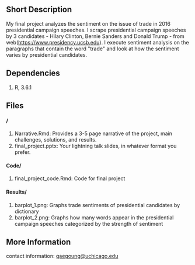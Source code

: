 ## Short Description

My final project analyzes the sentiment on the issue of trade in 2016 presidential campaign speeches. I scrape presidential campaign speeches by 3 candidates - Hilary Clinton, Bernie Sanders and Donald Trump - from web(https://www.presidency.ucsb.edu). I execute sentiment analysis on the paragraphs that contain the word "trade" and look at how the sentiment varies by presidential candidates.

## Dependencies

1. R, 3.6.1

## Files

#### /

1. Narrative.Rmd: Provides a 3-5 page narrative of the project, main challenges, solutions, and results.
2. final_project.pptx: Your lightning talk slides, in whatever format you prefer.

#### Code/
1. final_project_code.Rmd: Code for final project

#### Results/

1. barplot_1.png: Graphs trade sentiments of presidential candidates by dictionary
2. barplot_2.png: Graphs how many words appear in the presidential campaign speeches categorized by the strength of sentiment

## More Information

contact information: gaegoung@uchicago.edu

